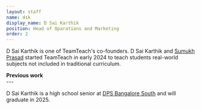 ```yaml
---
layout: staff
name: dsk
display_name: D Sai Karthik
position: Head of Oparations and Marketing
order: 2
---
```


<div>
<p>D Sai Karthik is one of TeamTeach's co-founders. D Sai Karthik and <a href="/staff/sumukhprasad">Sumukh Prasad</a> started TeamTeach in early 2024 to teach students real-world subjects not included in traditional curriculum.</p>

<p>
<b>Previous work</b><br>
---
</p>
</div>


<div>
D Sai Karthik is a high school senior at <a href="https://south.dpsbangalore.edu.in" target="_blank">DPS Bangalore South</a> and will graduate in 2025.
</div>